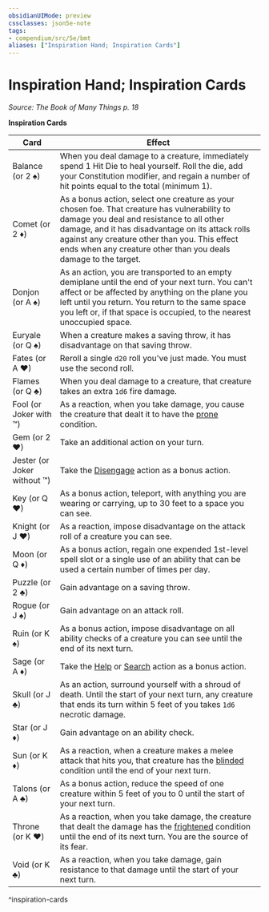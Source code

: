 ```yaml
---
obsidianUIMode: preview
cssclasses: json5e-note
tags:
- compendium/src/5e/bmt
aliases: ["Inspiration Hand; Inspiration Cards"]
---
```

# Inspiration Hand; Inspiration Cards
*Source: The Book of Many Things p. 18* 

**Inspiration Cards**

| Card | Effect |
|------|--------|
| Balance (or 2 ♠) | When you deal damage to a creature, immediately spend 1 Hit Die to heal yourself. Roll the die, add your Constitution modifier, and regain a number of hit points equal to the total (minimum 1). |
| Comet (or 2 ♦) | As a bonus action, select one creature as your chosen foe. That creature has vulnerability to damage you deal and resistance to all other damage, and it has disadvantage on its attack rolls against any creature other than you. This effect ends when any creature other than you deals damage to the target. |
| Donjon (or A ♠) | As an action, you are transported to an empty demiplane until the end of your next turn. You can't affect or be affected by anything on the plane you left until you return. You return to the same space you left or, if that space is occupied, to the nearest unoccupied space. |
| Euryale (or Q ♠) | When a creature makes a saving throw, it has disadvantage on that saving throw. |
| Fates (or A ♥) | Reroll a single `d20` roll you've just made. You must use the second roll. |
| Flames (or Q ♣) | When you deal damage to a creature, that creature takes an extra `1d6` fire damage. |
| Fool (or Joker with ™) | As a reaction, when you take damage, you cause the creature that dealt it to have the [prone](/Systems/5e/rules/conditions.md#prone) condition. |
| Gem (or 2 ♥) | Take an additional action on your turn. |
| Jester (or Joker without ™) | Take the [Disengage](/Systems/5e/rules/actions.md#Disengage) action as a bonus action. |
| Key (or Q ♥) | As a bonus action, teleport, with anything you are wearing or carrying, up to 30 feet to a space you can see. |
| Knight (or J ♥) | As a reaction, impose disadvantage on the attack roll of a creature you can see. |
| Moon (or Q ♦) | As a bonus action, regain one expended 1st-level spell slot or a single use of an ability that can be used a certain number of times per day. |
| Puzzle (or 2 ♣) | Gain advantage on a saving throw. |
| Rogue (or J ♠) | Gain advantage on an attack roll. |
| Ruin (or K ♠) | As a bonus action, impose disadvantage on all ability checks of a creature you can see until the end of its next turn. |
| Sage (or A ♦) | Take the [Help](/Systems/5e/rules/actions.md#Help) or [Search](/Systems/5e/rules/actions.md#Search) action as a bonus action. |
| Skull (or J ♣) | As an action, surround yourself with a shroud of death. Until the start of your next turn, any creature that ends its turn within 5 feet of you takes `1d6` necrotic damage. |
| Star (or J ♦) | Gain advantage on an ability check. |
| Sun (or K ♦) | As a reaction, when a creature makes a melee attack that hits you, that creature has the [blinded](/Systems/5e/rules/conditions.md#blinded) condition until the end of your next turn. |
| Talons (or A ♣) | As a bonus action, reduce the speed of one creature within 5 feet of you to 0 until the start of your next turn. |
| Throne (or K ♥) | As a reaction, when you take damage, the creature that dealt the damage has the [frightened](/Systems/5e/rules/conditions.md#frightened) condition until the end of its next turn. You are the source of its fear. |
| Void (or K ♣) | As a reaction, when you take damage, gain resistance to that damage until the start of your next turn. |
^inspiration-cards